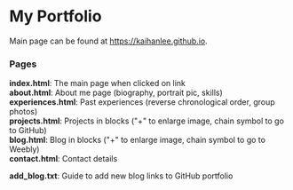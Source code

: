 # My Portfolio

Main page can be found at https://kaihanlee.github.io. 

<h3> Pages </h3>

**index.html**: The main page when clicked on link  
**about.html**: About me page (biography, portrait pic, skills)  
**experiences.html**: Past experiences (reverse chronological order, group photos)  
**projects.html**: Projects in blocks ("+" to enlarge image, chain symbol to go to GitHub)  
**blog.html**: Blog in blocks ("+" to enlarge image, chain symbol to go to Weebly)  
**contact.html**: Contact details  
  
**add_blog.txt**: Guide to add new blog links to GitHub portfolio
